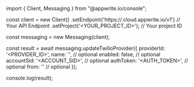 import { Client, Messaging } from "@appwrite.io/console";

const client = new Client()
    .setEndpoint('https://<REGION>.cloud.appwrite.io/v1') // Your API Endpoint
    .setProject('<YOUR_PROJECT_ID>'); // Your project ID

const messaging = new Messaging(client);

const result = await messaging.updateTwilioProvider({
    providerId: '<PROVIDER_ID>',
    name: '<NAME>', // optional
    enabled: false, // optional
    accountSid: '<ACCOUNT_SID>', // optional
    authToken: '<AUTH_TOKEN>', // optional
    from: '<FROM>' // optional
});

console.log(result);
